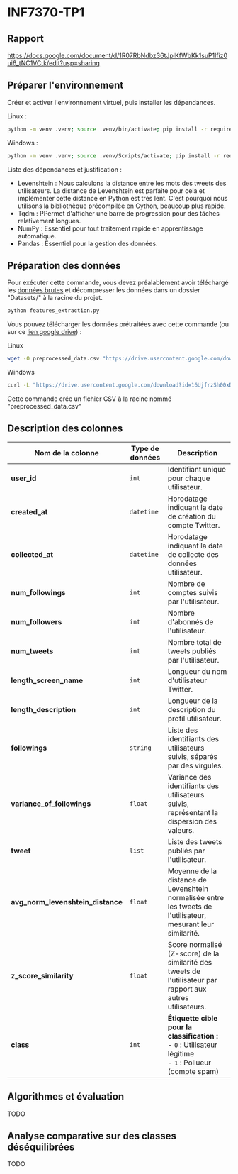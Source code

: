 # INF7370-TP1

## Rapport

https://docs.google.com/document/d/1R07RbNdbz36tJplKfWbKk1suP1lfiz0ui6_tNC1VCtk/edit?usp=sharing

## Préparer l'environnement

Créer et activer l'environnement virtuel, puis installer les dépendances.

Linux :

```bash
python -m venv .venv; source .venv/bin/activate; pip install -r requirements.txt
```

Windows :

```bash
python -m venv .venv; source .venv/Scripts/activate; pip install -r requirements.txt
```

Liste des dépendances et justification :

- Levenshtein : Nous calculons la distance entre les mots des tweets des utilisateurs. La distance de Levenshtein est parfaite pour cela et implémenter cette distance en Python est très lent. C'est pourquoi nous utilisons la bibliothèque précompilée en Cython, beaucoup plus rapide.
- Tqdm : PPermet d'afficher une barre de progression pour des tâches relativement longues.
- NumPy : Essentiel pour tout traitement rapide en apprentissage automatique.
- Pandas : Essentiel pour la gestion des données.

## Préparation des données

Pour exécuter cette commande, vous devez préalablement avoir téléchargé les [données brutes](https://ena01.uqam.ca/course/view.php?id=69597&section=1) et décompresser les données dans un dossier "Datasets/" à la racine du projet.

```bash
python features_extraction.py
```

Vous pouvez télécharger les données prétraitées avec cette commande (ou sur ce [lien google drive](https://drive.google.com/file/d/16UjfrzSh00xDWD7f_aeJDRGILbd7Esuk/view?usp=drive_link)) :

Linux

```bash
wget -O preprocessed_data.csv "https://drive.usercontent.google.com/download?id=16UjfrzSh00xDWD7f_aeJDRGILbd7Esuk&export=download&authuser=0&confirm=t&uuid=fe0fb91b-5283-4c1c-a699-22fac24614a9&at=AIrpjvNVtC3gxolaiwIFK5KybET5:1739211978067"
```

Windows

```bash
curl -L "https://drive.usercontent.google.com/download?id=16UjfrzSh00xDWD7f_aeJDRGILbd7Esuk&export=download&authuser=0&confirm=t&uuid=fe0fb91b-5283-4c1c-a699-22fac24614a9&at=AIrpjvNVtC3gxolaiwIFK5KybET5:1739211978067" -o preprocessed_data.csv
```

Cette commande crée un fichier CSV à la racine nommé "preprocessed_data.csv"

## **Description des colonnes**

| Nom de la colonne                 | Type de données | Description                                                                                                      |
| --------------------------------- | --------------- | ---------------------------------------------------------------------------------------------------------------- |
| **user_id**                       | `int`           | Identifiant unique pour chaque utilisateur.                                                                      |
| **created_at**                    | `datetime`      | Horodatage indiquant la date de création du compte Twitter.                                                      |
| **collected_at**                  | `datetime`      | Horodatage indiquant la date de collecte des données utilisateur.                                                |
| **num_followings**                | `int`           | Nombre de comptes suivis par l'utilisateur.                                                                      |
| **num_followers**                 | `int`           | Nombre d'abonnés de l'utilisateur.                                                                               |
| **num_tweets**                    | `int`           | Nombre total de tweets publiés par l'utilisateur.                                                                |
| **length_screen_name**            | `int`           | Longueur du nom d'utilisateur Twitter.                                                                           |
| **length_description**            | `int`           | Longueur de la description du profil utilisateur.                                                                |
| **followings**                    | `string`        | Liste des identifiants des utilisateurs suivis, séparés par des virgules.                                        |
| **variance_of_followings**        | `float`         | Variance des identifiants des utilisateurs suivis, représentant la dispersion des valeurs.                       |
| **tweet**                         | `list`          | Liste des tweets publiés par l'utilisateur.                                                                      |
| **avg_norm_levenshtein_distance** | `float`         | Moyenne de la distance de Levenshtein normalisée entre les tweets de l'utilisateur, mesurant leur similarité.    |
| **z_score_similarity**            | `float`         | Score normalisé (Z-score) de la similarité des tweets de l'utilisateur par rapport aux autres utilisateurs.      |
| **class**                         | `int`           | **Étiquette cible pour la classification :**<br> - `0` : Utilisateur légitime<br> - `1` : Pollueur (compte spam) |

## Algorithmes et évaluation

TODO

## Analyse comparative sur des classes déséquilibrées

TODO
